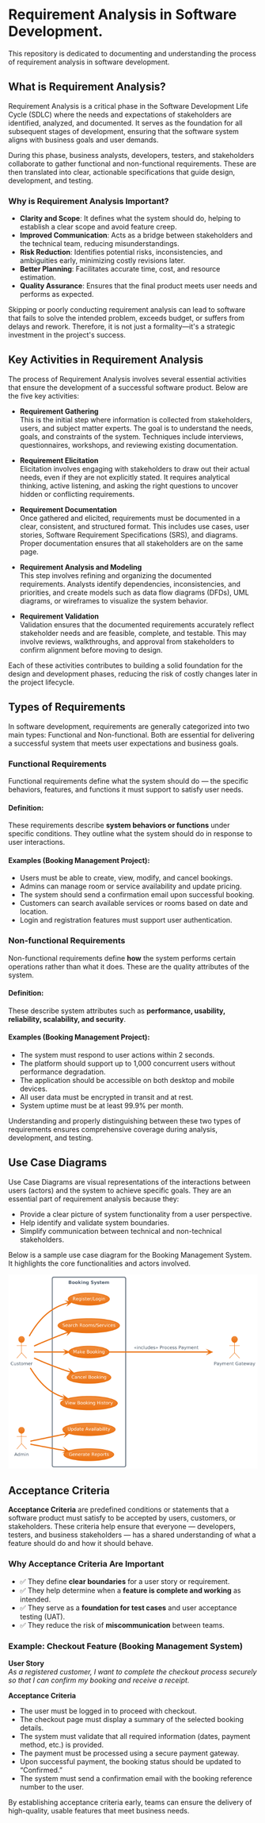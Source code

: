 # Requirement Analysis in Software Development.

This repository is dedicated to documenting and understanding the process of requirement analysis in software development. 

## What is Requirement Analysis?

Requirement Analysis is a critical phase in the Software Development Life Cycle (SDLC) where the needs and expectations of stakeholders are identified, analyzed, and documented. It serves as the foundation for all subsequent stages of development, ensuring that the software system aligns with business goals and user demands.

During this phase, business analysts, developers, testers, and stakeholders collaborate to gather functional and non-functional requirements. These are then translated into clear, actionable specifications that guide design, development, and testing.

### Why is Requirement Analysis Important?

- **Clarity and Scope**: It defines what the system should do, helping to establish a clear scope and avoid feature creep.
- **Improved Communication**: Acts as a bridge between stakeholders and the technical team, reducing misunderstandings.
- **Risk Reduction**: Identifies potential risks, inconsistencies, and ambiguities early, minimizing costly revisions later.
- **Better Planning**: Facilitates accurate time, cost, and resource estimation.
- **Quality Assurance**: Ensures that the final product meets user needs and performs as expected.

Skipping or poorly conducting requirement analysis can lead to software that fails to solve the intended problem, exceeds budget, or suffers from delays and rework. Therefore, it is not just a formality—it's a strategic investment in the project's success.

## Key Activities in Requirement Analysis

The process of Requirement Analysis involves several essential activities that ensure the development of a successful software product. Below are the five key activities:

- **Requirement Gathering**  
  This is the initial step where information is collected from stakeholders, users, and subject matter experts. The goal is to understand the needs, goals, and constraints of the system. Techniques include interviews, questionnaires, workshops, and reviewing existing documentation.

- **Requirement Elicitation**  
  Elicitation involves engaging with stakeholders to draw out their actual needs, even if they are not explicitly stated. It requires analytical thinking, active listening, and asking the right questions to uncover hidden or conflicting requirements.

- **Requirement Documentation**  
  Once gathered and elicited, requirements must be documented in a clear, consistent, and structured format. This includes use cases, user stories, Software Requirement Specifications (SRS), and diagrams. Proper documentation ensures that all stakeholders are on the same page.

- **Requirement Analysis and Modeling**  
  This step involves refining and organizing the documented requirements. Analysts identify dependencies, inconsistencies, and priorities, and create models such as data flow diagrams (DFDs), UML diagrams, or wireframes to visualize the system behavior.

- **Requirement Validation**  
  Validation ensures that the documented requirements accurately reflect stakeholder needs and are feasible, complete, and testable. This may involve reviews, walkthroughs, and approval from stakeholders to confirm alignment before moving to design.

Each of these activities contributes to building a solid foundation for the design and development phases, reducing the risk of costly changes later in the project lifecycle.

## Types of Requirements

In software development, requirements are generally categorized into two main types: Functional and Non-functional. Both are essential for delivering a successful system that meets user expectations and business goals.

### Functional Requirements

Functional requirements define what the system should do — the specific behaviors, features, and functions it must support to satisfy user needs.

#### Definition:
These requirements describe **system behaviors or functions** under specific conditions. They outline what the system should do in response to user interactions.

#### Examples (Booking Management Project):
- Users must be able to create, view, modify, and cancel bookings.
- Admins can manage room or service availability and update pricing.
- The system should send a confirmation email upon successful booking.
- Customers can search available services or rooms based on date and location.
- Login and registration features must support user authentication.

### Non-functional Requirements

Non-functional requirements define **how** the system performs certain operations rather than what it does. These are the quality attributes of the system.

#### Definition:
These describe system attributes such as **performance, usability, reliability, scalability, and security**.

#### Examples (Booking Management Project):
- The system must respond to user actions within 2 seconds.
- The platform should support up to 1,000 concurrent users without performance degradation.
- The application should be accessible on both desktop and mobile devices.
- All user data must be encrypted in transit and at rest.
- System uptime must be at least 99.9% per month.

Understanding and properly distinguishing between these two types of requirements ensures comprehensive coverage during analysis, development, and testing.

## Use Case Diagrams

Use Case Diagrams are visual representations of the interactions between users (actors) and the system to achieve specific goals. They are an essential part of requirement analysis because they:

- Provide a clear picture of system functionality from a user perspective.
- Help identify and validate system boundaries.
- Simplify communication between technical and non-technical stakeholders.

Below is a sample use case diagram for the Booking Management System. It highlights the core functionalities and actors involved.

![Use Case Diagram for Booking System](alx-booking-uc.png)

## Acceptance Criteria

**Acceptance Criteria** are predefined conditions or statements that a software product must satisfy to be accepted by users, customers, or stakeholders. These criteria help ensure that everyone — developers, testers, and business stakeholders — has a shared understanding of what a feature should do and how it should behave.

### Why Acceptance Criteria Are Important

- ✅ They define **clear boundaries** for a user story or requirement.
- ✅ They help determine when a **feature is complete and working** as intended.
- ✅ They serve as a **foundation for test cases** and user acceptance testing (UAT).
- ✅ They reduce the risk of **miscommunication** between teams.

### Example: Checkout Feature (Booking Management System)

**User Story**  
_As a registered customer, I want to complete the checkout process securely so that I can confirm my booking and receive a receipt._

**Acceptance Criteria**
- The user must be logged in to proceed with checkout.
- The checkout page must display a summary of the selected booking details.
- The system must validate that all required information (dates, payment method, etc.) is provided.
- The payment must be processed using a secure payment gateway.
- Upon successful payment, the booking status should be updated to “Confirmed.”
- The system must send a confirmation email with the booking reference number to the user.

By establishing acceptance criteria early, teams can ensure the delivery of high-quality, usable features that meet business needs.
